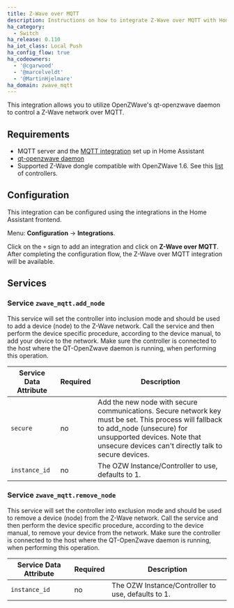 ```yaml
---
title: Z-Wave over MQTT
description: Instructions on how to integrate Z-Wave over MQTT with Home Assistant.
ha_category:
  - Switch
ha_release: 0.110
ha_iot_class: Local Push
ha_config_flow: true
ha_codeowners:
  - '@cgarwood'
  - '@marcelveldt'
  - '@MartinHjelmare'
ha_domain: zwave_mqtt
---
```


This integration allows you to utilize OpenZWave's qt-openzwave daemon to control a Z-Wave network over MQTT.

## Requirements

- MQTT server and the [MQTT integration](/integrations/mqtt/) set up in Home Assistant
- [qt-openzwave daemon](https://github.com/OpenZWave/qt-openzwave)
- Supported Z-Wave dongle compatible with OpenZWave 1.6. See this [list](https://www.home-assistant.io/docs/z-wave/controllers/#supported-z-wave-usb-sticks--hardware-modules) of controllers.

## Configuration

This integration can be configured using the integrations in the
Home Assistant frontend.

Menu: **Configuration** -> **Integrations**.

Click on the `+` sign to add an integration and click on **Z-Wave over MQTT**.
After completing the configuration flow, the Z-Wave over MQTT
integration will be available.

## Services

### Service `zwave_mqtt.add_node`

This service will set the controller into inclusion mode and should be used to add a device (node) to the Z-Wave network. Call the service and then perform the device specific procedure, according to the device manual, to add your device to the network. Make sure the controller is connected to the host where the QT-OpenZwave daemon is running, when performing this operation.

| Service Data Attribute | Required | Description                                                                                                                                                                                                               |
| ---------------------- | -------- | ------------------------------------------------------------------------------------------------------------------------------------------------------------------------------------------------------------------------- |
| `secure`               | no       | Add the new node with secure communications. Secure network key must be set. This process will fallback to add_node (unsecure) for unsupported devices. Note that unsecure devices can't directly talk to secure devices. |
| `instance_id`          | no       | The OZW Instance/Controller to use, defaults to 1.                                                                                                                                                                        |

### Service `zwave_mqtt.remove_node`

This service will set the controller into exclusion mode and should be used to remove a device (node) from the Z-Wave network. Call the service and then perform the device specific procedure, according to the device manual, to remove your device from the network. Make sure the controller is connected to the host where the QT-OpenZwave daemon is running, when performing this operation.

| Service Data Attribute | Required | Description                                        |
| ---------------------- | -------- | -------------------------------------------------- |
| `instance_id`          | no       | The OZW Instance/Controller to use, defaults to 1. |
